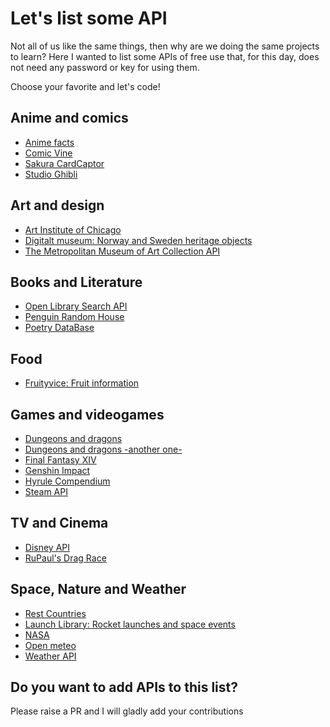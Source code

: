 # Let's list some API
Not all of us like the same things, then why are we doing the same projects to learn? Here I wanted to list some APIs of free use that, for this day, does not need any password or key for using them.

Choose your favorite and let's code!

## Anime and comics

 - [Anime facts](https://chandan-02.github.io/anime-facts-rest-api/)
 - [Comic Vine](https://comicvine.gamespot.com/api/documentation)
 - [Sakura CardCaptor](https://github.com/JessVel/sakura-card-captor-api)
 - [Studio Ghibli](https://ghibliapi.vercel.app/#)

## Art and design

- [Art Institute of Chicago](https://api.artic.edu/docs/#introduction)
- [Digitalt museum: Norway and Sweden heritage objects](https://github.com/nasjonalmuseet/DiMu-API-documentation)
- [The Metropolitan Museum of Art Collection API](https://metmuseum.github.io/)

## Books and Literature

- [Open Library Search API](https://openlibrary.org/dev/docs/api/search)
- [Penguin Random House](https://www.penguinrandomhouse.biz/webservices/rest/)
- [Poetry DataBase](https://github.com/thundercomb/poetrydb#readme)

## Food

- [Fruityvice: Fruit information](https://www.fruityvice.com/#3)

## Games and videogames
- [Dungeons and dragons](https://www.dnd5eapi.co/docs/)
- [Dungeons and dragons -another one-](https://open5e.com/api-docs)
- [Final Fantasy XIV](https://xivapi.com/)
- [Genshin Impact](https://genshin.dev/)
- [Hyrule Compendium](https://github.com/gadhagod/Hyrule-Compendium-API)
- [Steam API](https://github.com/Revadike/InternalSteamWebAPI/wiki)

## TV and Cinema
- [Disney API](https://disneyapi.dev/)
- [RuPaul's Drag Race](https://aucoeur.dev/rpdrAPI/#/?id=basic-endpoints)

## Space, Nature and Weather
- [Rest Countries](https://restcountries.com/)
- [Launch Library: Rocket launches and space events](https://thespacedevs.com/llapi)
- [NASA](https://api.nasa.gov/)
- [Open meteo](https://open-meteo.com/)
- [Weather API](https://github.com/robertoduessmann/weather-api)

## Do you want to add APIs to this list?

Please raise a PR and I will gladly add your contributions
